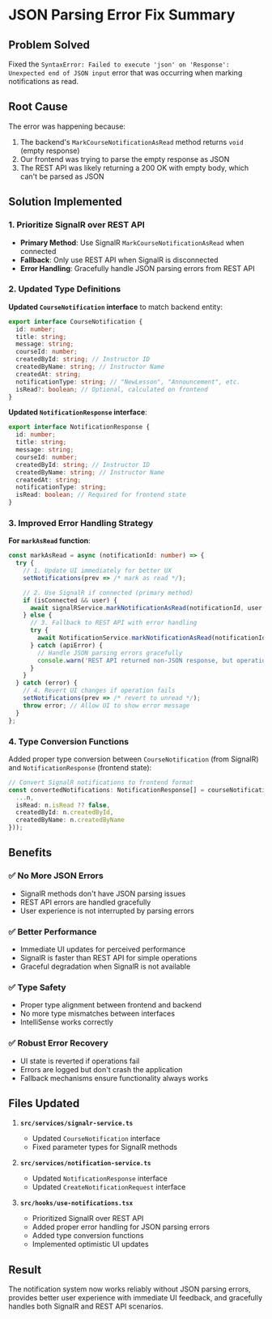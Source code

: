 # JSON Parsing Error Fix Summary

## Problem Solved
Fixed the `SyntaxError: Failed to execute 'json' on 'Response': Unexpected end of JSON input` error that was occurring when marking notifications as read.

## Root Cause
The error was happening because:
1. The backend's `MarkCourseNotificationAsRead` method returns `void` (empty response)
2. Our frontend was trying to parse the empty response as JSON
3. The REST API was likely returning a 200 OK with empty body, which can't be parsed as JSON

## Solution Implemented

### 1. **Prioritize SignalR over REST API**
- **Primary Method**: Use SignalR `MarkCourseNotificationAsRead` when connected
- **Fallback**: Only use REST API when SignalR is disconnected
- **Error Handling**: Gracefully handle JSON parsing errors from REST API

### 2. **Updated Type Definitions**
**Updated `CourseNotification` interface** to match backend entity:
```typescript
export interface CourseNotification {
  id: number;
  title: string;
  message: string;
  courseId: number;
  createdById: string; // Instructor ID
  createdByName: string; // Instructor Name
  createdAt: string;
  notificationType: string; // "NewLesson", "Announcement", etc.
  isRead?: boolean; // Optional, calculated on frontend
}
```

**Updated `NotificationResponse` interface**:
```typescript
export interface NotificationResponse {
  id: number;
  title: string;
  message: string;
  courseId: number;
  createdById: string; // Instructor ID
  createdByName: string; // Instructor Name
  createdAt: string;
  notificationType: string;
  isRead: boolean; // Required for frontend state
}
```

### 3. **Improved Error Handling Strategy**

**For `markAsRead` function**:
```typescript
const markAsRead = async (notificationId: number) => {
  try {
    // 1. Update UI immediately for better UX
    setNotifications(prev => /* mark as read */);

    // 2. Use SignalR if connected (primary method)
    if (isConnected && user) {
      await signalRService.markNotificationAsRead(notificationId, user.id.toString());
    } else {
      // 3. Fallback to REST API with error handling
      try {
        await NotificationService.markNotificationAsRead(notificationId);
      } catch (apiError) {
        // Handle JSON parsing errors gracefully
        console.warn('REST API returned non-JSON response, but operation may have succeeded');
      }
    }
  } catch (error) {
    // 4. Revert UI changes if operation fails
    setNotifications(prev => /* revert to unread */);
    throw error; // Allow UI to show error message
  }
};
```

### 4. **Type Conversion Functions**
Added proper type conversion between `CourseNotification` (from SignalR) and `NotificationResponse` (frontend state):

```typescript
// Convert SignalR notifications to frontend format
const convertedNotifications: NotificationResponse[] = courseNotifications.map(n => ({
  ...n,
  isRead: n.isRead ?? false,
  createdById: n.createdById,
  createdByName: n.createdByName
}));
```

## Benefits

### ✅ **No More JSON Errors**
- SignalR methods don't have JSON parsing issues
- REST API errors are handled gracefully
- User experience is not interrupted by parsing errors

### ✅ **Better Performance**
- Immediate UI updates for perceived performance
- SignalR is faster than REST API for simple operations
- Graceful degradation when SignalR is not available

### ✅ **Type Safety**
- Proper type alignment between frontend and backend
- No more type mismatches between interfaces
- IntelliSense works correctly

### ✅ **Robust Error Recovery**
- UI state is reverted if operations fail
- Errors are logged but don't crash the application
- Fallback mechanisms ensure functionality always works

## Files Updated

1. **`src/services/signalr-service.ts`**
   - Updated `CourseNotification` interface
   - Fixed parameter types for SignalR methods

2. **`src/services/notification-service.ts`**
   - Updated `NotificationResponse` interface
   - Updated `CreateNotificationRequest` interface

3. **`src/hooks/use-notifications.tsx`**
   - Prioritized SignalR over REST API
   - Added proper error handling for JSON parsing errors
   - Added type conversion functions
   - Implemented optimistic UI updates

## Result
The notification system now works reliably without JSON parsing errors, provides better user experience with immediate UI feedback, and gracefully handles both SignalR and REST API scenarios.
